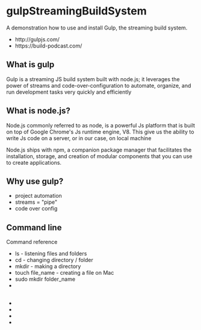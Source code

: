 # gulpStreamingBuildSystem
A demonstration how to use and install Gulp, the streaming build system.
<ul>
<li>http://gulpjs.com/</li>  
<li>https://build-podcast.com/</li>  
</ul>

<h2>What is gulp</h2>
<p>Gulp is a streaming JS build system built with node.js; it leverages the power of streams and code-over-configuration to automate, organize, and run development tasks very quickly and efficiently</p>

<h2>What is node.js?</h2>
<p>Node.js commonly referred to as node, is a powerful Js platform that is built on top of Google Chrome's Js runtime engine, V8. This give us the ability to write Js code on a server, or in our case, on local machine</p>
<p>Node.js ships with npm, a companion package manager that facilitates the installation, storage, and creation of modular components that you can use to create applications.</p>

<h2>Why use gulp?</h2>
<ul>
  <li>project automation</li>  
  <li>streams = "pipe"</li>
  <li>code over config</li>
</ul>

<h2>Command line</h2>
<p>Command reference</p>
<ul>
  <li>ls - listening files and folders</li>  
  <li>cd - changing directory / folder</li>
  <li>mkdir - making a directory</li>
  <li>touch file_name - creating a file on Mac </li>
  <li>sudo mkdir folder_name </li>
  <li></li>
</ul>


<h2></h2>
<p></p>

<ul>
<li></li>  
<li></li>
<li></li>
<li></li>
</ul>
